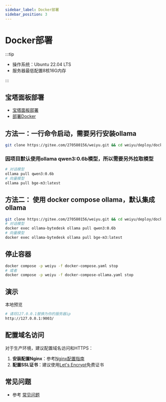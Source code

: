 ```yaml
---
sidebar_label: Docker部署
sidebar_position: 3
---
```


# Docker部署

:::tip

- 操作系统：Ubuntu 22.04 LTS
- 服务器最低配置8核16G内存

:::

## 宝塔面板部署

- [宝塔面板部署](./baota)
- [部署Docker](./depend/docker)

## 方法一：一行命令启动，需要另行安装ollama

```bash
git clone https://gitee.com/270580156/weiyu.git && cd weiyu/deploy/docker && docker compose -p weiyu -f docker-compose.yaml up -d
```

### 因项目默认使用ollama qwen3:0.6b模型，所以需要另外拉取模型

```bash
# 对话模型
ollama pull qwen3:0.6b
# 向量模型
ollama pull bge-m3:latest
```

## 方法二： 使用 docker compose ollama，默认集成ollama

```bash
git clone https://gitee.com/270580156/weiyu.git && cd weiyu/deploy/docker && docker compose -p weiyu -f docker-compose-ollama.yaml up -d
# 对话模型
docker exec ollama-bytedesk ollama pull qwen3:0.6b
# 向量模型
docker exec ollama-bytedesk ollama pull bge-m3:latest
```

## 停止容器

```bash
docker compose -p weiyu -f docker-compose.yaml stop
# 或者
docker compose -p weiyu -f docker-compose-ollama.yaml stop
```

## 演示

本地预览

```bash
# 请将127.0.0.1替换为你的服务器ip
http://127.0.0.1:9003/
```

## 配置域名访问

对于生产环境，建议配置域名访问和HTTPS：

1. **安装配置Nginx**：参考[Nginx配置指南](./depend/nginx.md)
2. **配置SSL证书**：建议使用[Let's Encrypt](./depend/letsencrypt.md)免费证书

## 常见问题

- 参考 [常见问题](/docs/faq)
